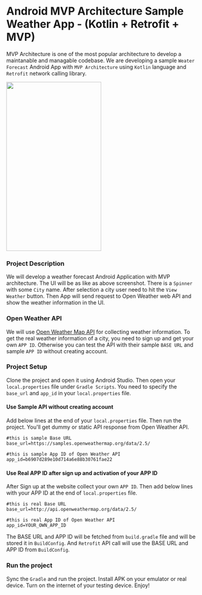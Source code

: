 # Android MVP Architecture Sample Weather App - (Kotlin + Retrofit + MVP)

MVP Architecture is one of the most popular architecture to develop a maintanable and managable codebase. We are developing a sample `Weater Forecast` Android App with `MVP Architecture` using `Kotlin` language and `Retrofit` network calling library.

<img src="https://raw.githubusercontent.com/hasancse91/weather-app-android-mvp-architecture/master/data/screenshot_1.png" width="250" height="444" />

### Project Description
We will develop a weather forecast Android Application with MVP architecture. The UI will be as like as above screenshot. There is a `Spinner` with some `City` name. After selection a city user need to hit the `View Weather` button. Then App will send request to Open Weather web API and show the weather information in the UI.

### Open Weather API
We will use [Open Weather Map API](https://openweathermap.org/api) for collecting weather information. To get the real weather information of a city, you need to sign up and get your own `APP ID`. Otherwise you can test the API with their sample `BASE URL` and sample `APP ID` without creating account.

### Project Setup
Clone the project and open it using Android Studio. Then open your `local.properties` file under `Gradle Scripts`. You need to specify the `base_url` and `app_id` in your `local.properties` file.

#### Use Sample API without creating account
Add below lines at the end of your `local.properties` file. Then run the project. You'll get dummy or static API response from Open Weather API.
```properties
#this is sample Base URL
base_url=https://samples.openweathermap.org/data/2.5/

#this is sample App ID of Open Weather API
app_id=b6907d289e10d714a6e88b30761fae22
```
#### Use Real APP ID after sign up and activation of your APP ID
After Sign up at the website collect your own `APP ID`. Then add below lines with your APP ID at the end of `local.properties` file.
```properties
#this is real Base URL
base_url=http://api.openweathermap.org/data/2.5/

#this is real App ID of Open Weather API
app_id=YOUR_OWN_APP_ID
```
The BASE URL and APP ID will be fetched from `build.gradle` file and will be stored it in `BuildConfig`. And `Retrofit` API call will use the BASE URL and APP ID from `BuildConfig`.
### Run the project
Sync the `Gradle` and run the project. Install APK on your emulator or real device. Turn on the internet of your testing device. Enjoy!
